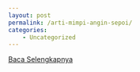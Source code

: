 ```yaml
---
layout: post
permalink: /arti-mimpi-angin-sepoi/
categories:
    - Uncategorized
---
```


[Baca Selengkapnya](/05)
